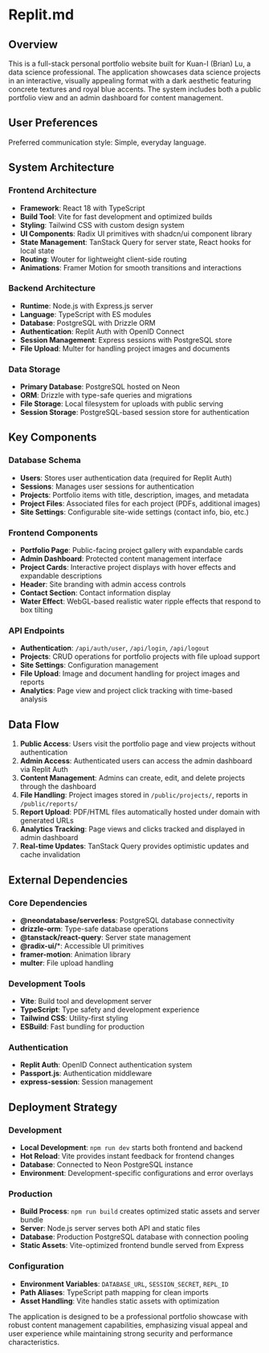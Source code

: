 # Replit.md

## Overview

This is a full-stack personal portfolio website built for Kuan-I (Brian) Lu, a data science professional. The application showcases data science projects in an interactive, visually appealing format with a dark aesthetic featuring concrete textures and royal blue accents. The system includes both a public portfolio view and an admin dashboard for content management.

## User Preferences

Preferred communication style: Simple, everyday language.

## System Architecture

### Frontend Architecture
- **Framework**: React 18 with TypeScript
- **Build Tool**: Vite for fast development and optimized builds
- **Styling**: Tailwind CSS with custom design system
- **UI Components**: Radix UI primitives with shadcn/ui component library
- **State Management**: TanStack Query for server state, React hooks for local state
- **Routing**: Wouter for lightweight client-side routing
- **Animations**: Framer Motion for smooth transitions and interactions

### Backend Architecture
- **Runtime**: Node.js with Express.js server
- **Language**: TypeScript with ES modules
- **Database**: PostgreSQL with Drizzle ORM
- **Authentication**: Replit Auth with OpenID Connect
- **Session Management**: Express sessions with PostgreSQL store
- **File Upload**: Multer for handling project images and documents

### Data Storage
- **Primary Database**: PostgreSQL hosted on Neon
- **ORM**: Drizzle with type-safe queries and migrations
- **File Storage**: Local filesystem for uploads with public serving
- **Session Storage**: PostgreSQL-based session store for authentication

## Key Components

### Database Schema
- **Users**: Stores user authentication data (required for Replit Auth)
- **Sessions**: Manages user sessions for authentication
- **Projects**: Portfolio items with title, description, images, and metadata
- **Project Files**: Associated files for each project (PDFs, additional images)
- **Site Settings**: Configurable site-wide settings (contact info, bio, etc.)

### Frontend Components
- **Portfolio Page**: Public-facing project gallery with expandable cards
- **Admin Dashboard**: Protected content management interface
- **Project Cards**: Interactive project displays with hover effects and expandable descriptions
- **Header**: Site branding with admin access controls
- **Contact Section**: Contact information display
- **Water Effect**: WebGL-based realistic water ripple effects that respond to box tilting

### API Endpoints
- **Authentication**: `/api/auth/user`, `/api/login`, `/api/logout`
- **Projects**: CRUD operations for portfolio projects with file upload support
- **Site Settings**: Configuration management
- **File Upload**: Image and document handling for project images and reports
- **Analytics**: Page view and project click tracking with time-based analysis

## Data Flow

1. **Public Access**: Users visit the portfolio page and view projects without authentication
2. **Admin Access**: Authenticated users can access the admin dashboard via Replit Auth
3. **Content Management**: Admins can create, edit, and delete projects through the dashboard
4. **File Handling**: Project images stored in `/public/projects/`, reports in `/public/reports/`
5. **Report Upload**: PDF/HTML files automatically hosted under domain with generated URLs
6. **Analytics Tracking**: Page views and clicks tracked and displayed in admin dashboard
7. **Real-time Updates**: TanStack Query provides optimistic updates and cache invalidation

## External Dependencies

### Core Dependencies
- **@neondatabase/serverless**: PostgreSQL database connectivity
- **drizzle-orm**: Type-safe database operations
- **@tanstack/react-query**: Server state management
- **@radix-ui/***: Accessible UI primitives
- **framer-motion**: Animation library
- **multer**: File upload handling

### Development Tools
- **Vite**: Build tool and development server
- **TypeScript**: Type safety and development experience
- **Tailwind CSS**: Utility-first styling
- **ESBuild**: Fast bundling for production

### Authentication
- **Replit Auth**: OpenID Connect authentication system
- **Passport.js**: Authentication middleware
- **express-session**: Session management

## Deployment Strategy

### Development
- **Local Development**: `npm run dev` starts both frontend and backend
- **Hot Reload**: Vite provides instant feedback for frontend changes
- **Database**: Connected to Neon PostgreSQL instance
- **Environment**: Development-specific configurations and error overlays

### Production
- **Build Process**: `npm run build` creates optimized static assets and server bundle
- **Server**: Node.js server serves both API and static files
- **Database**: Production PostgreSQL database with connection pooling
- **Static Assets**: Vite-optimized frontend bundle served from Express

### Configuration
- **Environment Variables**: `DATABASE_URL`, `SESSION_SECRET`, `REPL_ID`
- **Path Aliases**: TypeScript path mapping for clean imports
- **Asset Handling**: Vite handles static assets with optimization

The application is designed to be a professional portfolio showcase with robust content management capabilities, emphasizing visual appeal and user experience while maintaining strong security and performance characteristics.